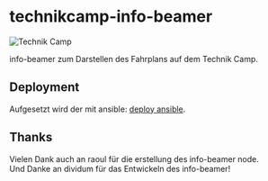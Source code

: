  technikcamp-info-beamer
==============================

![Technik Camp](https://github.com/ffbsee/ffbsee-grafik/blob/master/events/technikcamp2019-sticker.svg "Technik Camp 2019")

info-beamer zum Darstellen des Fahrplans auf dem Technik Camp.

 Deployment
------------

Aufgesetzt wird der mit ansible: [deploy ansible](https://github.com/ffbsee/ansible-deploy-camp-displays.git).

 Thanks
--------
Vielen Dank auch an raoul für die erstellung des info-beamer node.<br/>
Und Danke an dividum für das Entwickeln des info-beamer!
